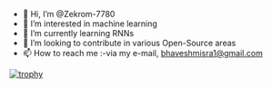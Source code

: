 - 👋 Hi, I’m @Zekrom-7780
- 👀 I’m interested in machine learning
- 🌱 I’m currently learning RNNs
- 💞️ I’m looking to contribute in various Open-Source areas
- 📫 How to reach me :-via my e-mail, bhaveshmisra1@gmail.com

<!---
Zekrom-7780/Zekrom-7780 is a ✨ special ✨ repository because its `README.md` (this file) appears on your GitHub profile.
You can click the Preview link to take a look at your changes.
--->
[![trophy](https://github-profile-trophy.vercel.app/?username=Zekrom-7780a&theme=onedark)](https://github.com/ryo-ma/github-profile-trophy)
